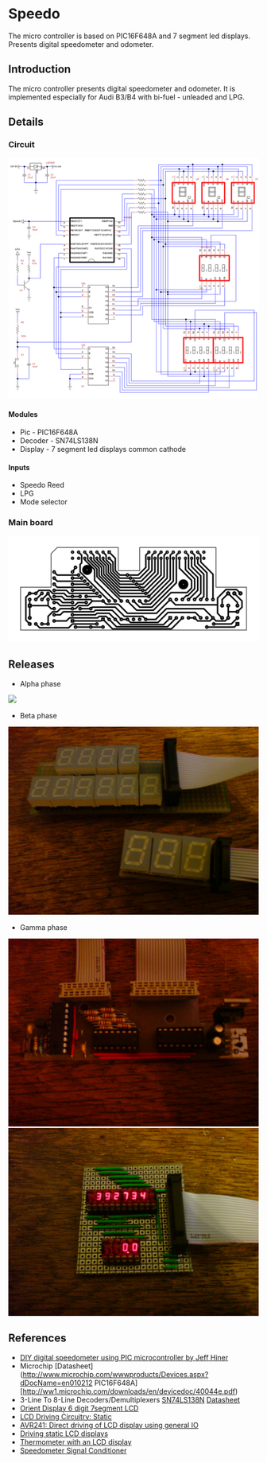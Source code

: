 # Speedo
The micro controller is based on PIC16F648A and 7 segment led displays. Presents digital speedometer and odometer. 

## Introduction

The micro controller presents digital speedometer and odometer. 
It is implemented especially for Audi B3/B4 with bi-fuel - unleaded and LPG.


## Details

### Circuit

![](https://github.com/oritomov/speedo/blob/master/git/speedo.png)

#### Modules

  * Pic - PIC16F648A
  * Decoder - SN74LS138N
  * Display - 7 segment led displays common cathode 

#### Inputs

  * Speedo Reed
  * LPG
  * Mode selector

### Main board

![](https://github.com/oritomov/speedo/blob/master/git/top_copper.png)

## Releases

  * Alpha phase

  ![](http://www.bgphoto.net/photos/16099/o633995982031250000.JPG)
  
  * Beta phase

  ![](https://github.com/oritomov/speedo/blob/master/git/DSC00362.JPG)
  
  * Gamma phase

  ![](https://github.com/oritomov/speedo/blob/master/git/DSC00361.JPG)
  ![](https://github.com/oritomov/speedo/blob/master/git/DSC00363.JPG)

## References

  * [DIY digital speedometer using PIC microcontroller by Jeff Hiner](http://www.randomwisdom.com/2007/10/digital-speedometer-using-pic-microcontroller/)
  * Microchip [Datasheet](http://www.microchip.com/wwwproducts/Devices.aspx?dDocName=en010212 PIC16F648A] [http://ww1.microchip.com/downloads/en/devicedoc/40044e.pdf)
  * 3-Line To 8-Line Decoders/Demultiplexers [SN74LS138N](http://www.ti.com/product/sn74ls138) [Datasheet](http://www.ti.com/lit/ds/symlink/sn74ls138.pdf)
  * [Orient Display 6 digit 7segment LCD](http://www.orientdisplay.com/standard_lcd/od-601.pdf)
  * [LCD Driving Circuitry: Static](http://www.good-lcd.com/upfile/product/200864124829157.pdf)
  * [AVR241: Direct driving of LCD display using general IO](http://www.atmel.com/dyn/resources/prod_documents/doc2569.pdf)
  * [Driving static LCD displays](http://www.ubasics.com/driving_static_lcds)
  * [Thermometer with an LCD display](http://mcs.uwsuper.edu/sb/Electronics/Termo/)
  * [Speedometer Signal Conditioner](http://forums.pelicanparts.com/uploads14/SpeedometerSignalConditionerCircuit1222356206.jpg)
